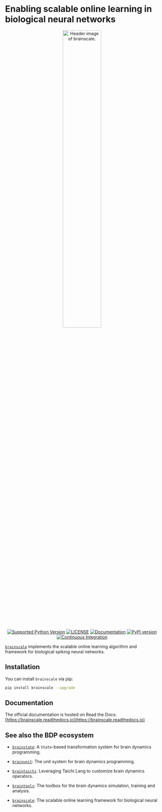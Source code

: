 # Enabling scalable online learning in biological neural networks

<p align="center">
  	<img alt="Header image of brainscale." src="https://github.com/brainpy/brainscale/blob/main/docs/_static/brainscale.jpg" width=50%>
</p> 



<p align="center">
	<a href="https://pypi.org/project/brainscale/"><img alt="Supported Python Version" src="https://img.shields.io/pypi/pyversions/brainscale"></a>
	<a href="https://github.com/brainpy/brainscale/blob/main/LICENSE"><img alt="LICENSE" src="https://img.shields.io/badge/License-Apache%202.0-blue.svg"></a>
  	<a href="https://brainscale.readthedocs.io/en/latest/?badge=latest"><img alt="Documentation" src="https://readthedocs.org/projects/brainscale/badge/?version=latest"></a>
  	<a href="https://badge.fury.io/py/brainscale"><img alt="PyPI version" src="https://badge.fury.io/py/brainscale.svg"></a>
    <a href="https://github.com/brainpy/brainscale/actions/workflows/CI.yml"><img alt="Continuous Integration" src="https://github.com/brainpy/brainscale/actions/workflows/CI.yml/badge.svg"></a>
</p>


[``brainscale``](https://github.com/brainpy/brainscale) implements the scalable online learning algorithm and framework for biological spiking neural networks.

## Installation

You can install ``brainscale`` via pip:

```bash
pip install brainscale --upgrade
```


## Documentation

The official documentation is hosted on Read the Docs: [https://brainscale.readthedocs.io](https://brainscale.readthedocs.io)


## See also the BDP ecosystem

- [``brainstate``](https://github.com/brainpy/brainstate): A ``State``-based transformation system for brain dynamics programming.

- [``brainunit``](https://github.com/brainpy/brainunit): The unit system for brain dynamics programming.

- [``braintaichi``](https://github.com/brainpy/braintaichi): Leveraging Taichi Lang to customize brain dynamics operators.

- [``braintools``](https://github.com/brainpy/braintools): The toolbox for the brain dynamics simulation, training and analysis.

- [``brainscale``](https://github.com/brainpy/brainscale): The scalable online learning framework for biological neural networks.

